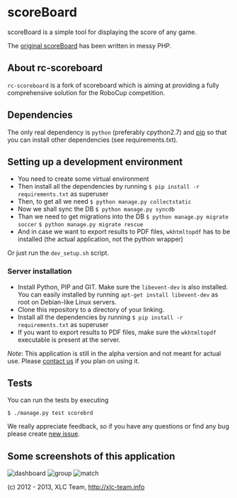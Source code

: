 scoreBoard
==========

scoreBoard is a simple tool for displaying the score of any game.

The [original scoreBoard](https://github.com/xlcteam/scoreBoard-php) has been written in messy PHP.

## About rc-scoreboard

`rc-scoreboard` is a fork of scoreboard which is aiming at providing a fully
comprehensive solution for the RoboCup competition.

## Dependencies
The only real dependency is `python` (preferably cpython2.7) and [pip](http://www.pip-installer.org/en/latest/installing.html)  so that you
can install other dependencies (see requirements.txt).


## Setting up a development environment
* You need to create some virtual environment
* Then install all the dependencies by running `$ pip install -r requirements.txt` as
  superuser
* Then, to get all we need `$ python manage.py collectstatic`
* Now we shall sync the DB `$ python manage.py syncdb`
* Than we need to get migrations into the DB
    `$ python manage.py migrate soccer`
    `$ python manage.py migrate rescue`
* And in case we want to export results to PDF files, `wkhtmltopdf` has to be
  installed (the actual application, not the python wrapper)

Or just run the `dev_setup.sh` script.

### Server installation

* Install Python, PIP and GIT. Make sure the `libevent-dev` is also installed.
  You can easily installed by running `apt-get install libevent-dev` as root on
  Debian-like Linux servers.
* Clone this repository to a directory of your linking.
* Install all the dependencies by running `$ pip install -r requirements.txt`
  as superuser
* If you want to export results to PDF files, make sure the `wkhtmltopdf`
  executable is present at the server.


*Note*: This application is still in the alpha version and not meant for actual use. Please [contact us](http://xlc-team.info/contact) if you plan on using it.

## Tests

You can run the tests by executing

    $ ./manage.py test scorebrd


We really appreciate feedback, so if you have any questions or find any bug please create [new issue](https://github.com/xlcteam/scoreBoard/issues/new).

## Some screenshots of this application
![dashboard](http://xlcteam.github.com/scoreBoard/imgs/screenshots/0.png)
![group](http://xlcteam.github.com/scoreBoard/imgs/screenshots/5.png)
![match](http://xlcteam.github.com/scoreBoard/imgs/screenshots/7.png)

(c) 2012 - 2013, XLC Team, http://xlc-team.info
